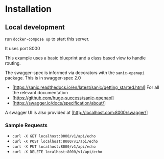 # Installation

## Local development

run `docker-compose up` to start this server.

It uses port 8000

This example uses a basic blueprint and a class based view to handle routing.

The swagger-spec is informed via decorators with the `sanic-openapi` package. This is in swagger-spec 2.0

- [https://sanic.readthedocs.io/en/latest/sanic/getting_started.html] For all the relevant documentation
- [https://github.com/huge-success/sanic-openapi]
- [https://swagger.io/docs/specification/about/]

A swagger UI is also provided at [http://localhost.com:8000/swagger/]

### Sample Requests

- `curl -X GET localhost:8000/v1/api/echo`
- `curl -X POST localhost:8000/v1/api/echo`
- `curl -X PUT localhost:8000/v1/api/echo`
- `curl -X DELETE localhost:8000/v1/api/echo`
